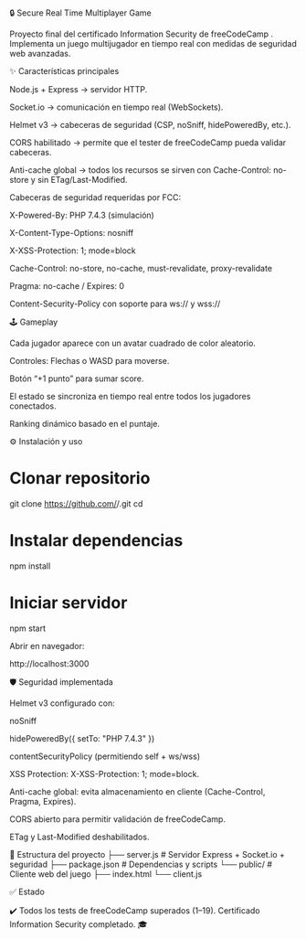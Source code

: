 🔒 Secure Real Time Multiplayer Game

Proyecto final del certificado Information Security de freeCodeCamp
.
Implementa un juego multijugador en tiempo real con medidas de seguridad web avanzadas.

✨ Características principales

Node.js + Express → servidor HTTP.

Socket.io → comunicación en tiempo real (WebSockets).

Helmet v3 → cabeceras de seguridad (CSP, noSniff, hidePoweredBy, etc.).

CORS habilitado → permite que el tester de freeCodeCamp pueda validar cabeceras.

Anti-cache global → todos los recursos se sirven con Cache-Control: no-store y sin ETag/Last-Modified.

Cabeceras de seguridad requeridas por FCC:

X-Powered-By: PHP 7.4.3 (simulación)

X-Content-Type-Options: nosniff

X-XSS-Protection: 1; mode=block

Cache-Control: no-store, no-cache, must-revalidate, proxy-revalidate

Pragma: no-cache / Expires: 0

Content-Security-Policy con soporte para ws:// y wss://

🕹️ Gameplay

Cada jugador aparece con un avatar cuadrado de color aleatorio.

Controles: Flechas o WASD para moverse.

Botón “+1 punto” para sumar score.

El estado se sincroniza en tiempo real entre todos los jugadores conectados.

Ranking dinámico basado en el puntaje.

⚙️ Instalación y uso
# Clonar repositorio
git clone https://github.com/<tu-usuario>/<tu-repo>.git
cd <tu-repo>

# Instalar dependencias
npm install

# Iniciar servidor
npm start


Abrir en navegador:

http://localhost:3000

🛡️ Seguridad implementada

Helmet v3 configurado con:

noSniff

hidePoweredBy({ setTo: "PHP 7.4.3" })

contentSecurityPolicy (permitiendo self + ws/wss)

XSS Protection: X-XSS-Protection: 1; mode=block.

Anti-cache global: evita almacenamiento en cliente (Cache-Control, Pragma, Expires).

CORS abierto para permitir validación de freeCodeCamp.

ETag y Last-Modified deshabilitados.

📂 Estructura del proyecto
├── server.js        # Servidor Express + Socket.io + seguridad
├── package.json     # Dependencias y scripts
└── public/          # Cliente web del juego
    ├── index.html
    └── client.js

✅ Estado

✔️ Todos los tests de freeCodeCamp superados (1–19).
Certificado Information Security completado. 🎓

